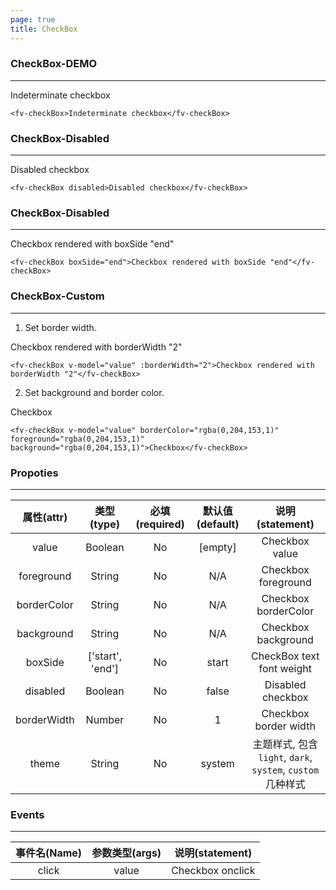 ```yaml
---
page: true
title: CheckBox
---
```


### CheckBox-DEMO
--- 

<script>
export default {
    data () {
        return {
            value: true
        }
    }
}
</script>


<ClientOnly>
<fv-checkBox>Indeterminate checkbox</fv-checkBox>
</ClientOnly>

```vue
<fv-checkBox>Indeterminate checkbox</fv-checkBox>
```

### CheckBox-Disabled

---

<ClientOnly>
<fv-checkBox disabled>Disabled checkbox</fv-checkBox>
</ClientOnly>

```vue
<fv-checkBox disabled>Disabled checkbox</fv-checkBox>
```

### CheckBox-Disabled

---

<ClientOnly>
<fv-checkBox boxSide="end">Checkbox rendered with boxSide "end"</fv-checkBox>
</ClientOnly>

```vue
<fv-checkBox boxSide="end">Checkbox rendered with boxSide "end"</fv-checkBox>
```

### CheckBox-Custom

---
1. Set border width.

<ClientOnly>
<fv-checkBox v-model="value" :borderWidth="2">Checkbox rendered with borderWidth "2"</fv-checkBox>
</ClientOnly>

```vue
<fv-checkBox v-model="value" :borderWidth="2">Checkbox rendered with borderWidth "2"</fv-checkBox>
```

2. Set background and border color.

<ClientOnly>
<fv-checkBox v-model="value" borderColor="rgba(0, 204, 153, 1)" foreground="rgba(0, 204, 153, 1)" background="rgba(0, 204, 153, 1)">Checkbox</fv-checkBox>
</ClientOnly>

```vue
<fv-checkBox v-model="value" borderColor="rgba(0,204,153,1)" foreground="rgba(0,204,153,1)" background="rgba(0,204,153,1)">Checkbox</fv-checkBox>
```

### Propoties

---
| 属性(attr)  |             类型(type)             | 必填(required) | 默认值(default) |     说明(statement)     |
|:-----------:|:----------------------------------:|:--------------:|:---------------:|:-----------------------:|
|    value    |             Boolean              |       No       |     [empty]     |     Checkbox value      |
| foreground  |              String              |       No       |       N/A       |   Checkbox foreground   |
| borderColor |              String              |       No       |       N/A       |  Checkbox borderColor   |
| background  |              String              |       No       |       N/A       |    Checkbox background    |
|   boxSide   |          ['start', 'end']           |       No       |      start      | CheckBox text font weight |
|  disabled   |             Boolean              |       No       |      false      |     Disabled checkbox     |
| borderWidth |              Number              |       No       |        1        |   Checkbox border width   |
|     theme     | String |       No       |     system      |       主题样式, 包含`light`, `dark`, `system`, `custom`几种样式              |

### Events

---
| 事件名(Name) | 参数类型(args) | 说明(statement)  |
|:------------:|:--------------:|:----------------:|
|    click     |     value      | Checkbox onclick |
